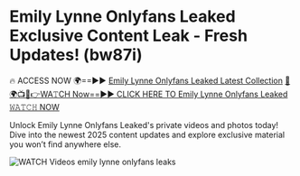 # Emily Lynne Onlyfans Leaked Exclusive Content Leak - Fresh Updates! (bw87i)

🔥 ACCESS NOW 🌍==►► <a href="https://tinyurl.com/3fjeunct" rel="nofollow">Emily Lynne Onlyfans Leaked Latest Collection</a></h3>
[🔴🌍📺📱👉WA𝚃CH Now==►► CLICK HERE TO Emily Lynne Onlyfans Leaked 𝚆𝙰𝚃𝙲𝙷 NOW](https://tinyurl.com/3fjeunct)

Unlock Emily Lynne Onlyfans Leaked's private videos and photos today! Dive into the newest 2025 content updates and explore exclusive material you won’t find anywhere else.


<a href="https://tinyurl.com/3fjeunct" rel="nofollow" data-target="animated-image.originalLink"><img src="https://camo.githubusercontent.com/8a4f000d20f83aca3bf7ec5f350d767afa0574a8a352519fd8cfa583a6f93a33/68747470733a2f2f692e696d6775722e636f6d2f644a486b345a712e676966" alt="WATCH Videos" data-canonical-src="https://i.imgur.com/dJHk4Zq.gif" style="max-width: 100%; display: inline-block;" data-target="animated-image.originalImage"></a>
emily lynne onlyfans leaks